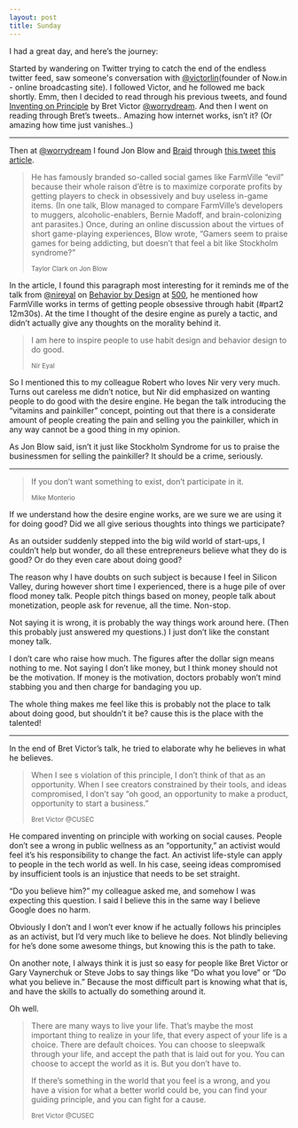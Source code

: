 ```yaml
---
layout: post
title: Sunday
---
```


I had a great day, and here’s the journey:

Started by wandering on Twitter trying to catch the end of the endless twitter feed, saw someone's conversation with [@victorlin](https://twitter.com/victorlin)(founder of Now.in - online broadcasting site). I followed Victor, and he followed me back shortly. Emm, then I decided to read through his previous tweets, and found [Inventing on Principle](https://vimeo.com/36579366) by Bret Victor [@worrydream](https://twitter.com/#!/worrydream). And then I went on reading through Bret’s tweets.. Amazing how internet works, isn’t it? (Or amazing how time just vanishes..)

---

Then at [@worrydream](https://twitter.com/#!/worrydream) I found Jon Blow and [Braid](http://www.youtube.com/watch?v=iIfZAab4Oh0) through [this tweet](https://twitter.com/worrydream/status/190498158873288704) [this article](http://www.theatlantic.com/magazine/archive/2012/05/the-most-dangerous-gamer/8928/3/?single_page=true).

> He has famously branded so-called social games like FarmVille “evil” because their whole raison d’être is to maximize corporate profits by getting players to check in obsessively and buy useless in-game items. (In one talk, Blow managed to compare FarmVille’s developers to muggers, alcoholic-enablers, Bernie Madoff, and brain-colonizing ant parasites.) Once, during an online discussion about the virtues of short game-playing experiences, Blow wrote, “Gamers seem to praise games for being addicting, but doesn’t that feel a bit like Stockholm syndrome?”
> 
> <small>Taylor Clark on Jon Blow</small>

In the article, I found this paragraph most interesting for it reminds me of the talk from [@nireyal](https://twitter.com/#!/nireyal) on [Behavior by Design](http://goo.gl/qU9tp) at [500](https://twitter.com/500Startups), he mentioned how FarmVille works in terms of getting people obsessive through habit (#part2 12m30s). At the time I thought of the desire engine as purely a tactic, and didn’t actually give any thoughts on the morality behind it.

> I am here to inspire people to use habit design and behavior design to do good.
> 
> <small>Nir Eyal</small>

So I mentioned this to my colleague Robert who loves Nir very very much. Turns out careless me didn’t notice, but Nir did emphasized on wanting people to do good with the desire engine. He began the talk introducing the “vitamins and painkiller” concept, pointing out that there is a considerate amount of people creating the pain and selling you the painkiller, which in any way cannot be a good thing in my opinion.

As Jon Blow said, isn’t it just like Stockholm Syndrome for us to praise the businessmen for selling the painkiller? It should be a crime, seriously.

---

> If you don’t want something to exist, don’t participate in it.
> 
> <small>Mike Monterio</small>

If we understand how the desire engine works, are we sure we are using it for doing good? Did we all give serious thoughts into things we participate?

As an outsider suddenly stepped into the big wild world of start-ups, I couldn’t help but wonder, do all these entrepreneurs believe what they do is good? Or do they even care about doing good?

The reason why I have doubts on such subject is because I feel in Silicon Valley, during however short time I experienced, there is a huge pile of over flood money talk. People pitch things based on money, people talk about monetization, people ask for revenue, all the time. Non-stop.

Not saying it is wrong, it is probably the way things work around here. (Then this probably just answered my questions.) I just don’t like the constant money talk.

I don’t care who raise how much. The figures after the dollar sign means nothing to me. Not saying I don’t like money, but I think money should not be the motivation. If money is the motivation, doctors probably won’t mind stabbing you and then charge for bandaging you up.

The whole thing makes me feel like this is probably not the place to talk about doing good, but shouldn’t it be? cause this is the place with the talented!

---

In the end of Bret Victor’s talk, he tried to elaborate why he believes in what he believes. 

> When I see s violation of this principle, I don’t think of that as an opportunity. When I see creators constrained by their tools, and ideas compromised, I don’t say “oh good, an opportunity to make a product, opportunity to start a business.”
> 
> <small>Bret Victor @CUSEC</small>

He compared inventing on principle with working on social causes. People don’t see a wrong in public wellness as an “opportunity,” an activist would feel it’s his responsibility to change the fact. An activist life-style can apply to people in the tech world as well. In his case, seeing ideas compromised by insufficient tools is an injustice that needs to be set straight.

“Do you believe him?” my colleague asked me, and somehow I was expecting this question. I said I believe this in the same way I believe Google does no harm.

Obviously I don’t and I won’t ever know if he actually follows his principles as an activist, but I’d very much like to believe he does. Not blindly believing for he’s done some awesome things, but knowing this is the path to take.

On another note, I always think it is just so easy for people like Bret Victor or Gary Vaynerchuk or Steve Jobs to say things like “Do what you love” or “Do what you believe in.” Because the most difficult part is knowing what that is, and have the skills to actually do something around it. 

Oh well.

> There are many ways to live your life. That’s maybe the most important thing to realize in your life, that every aspect of your life is a choice. There are default choices. You can choose to sleepwalk through your life, and accept the path that is laid out for you. You can choose to accept the world as it is. But you don’t have to.
> 
> If there’s something in the world that you feel is a wrong, and you have a vision for what a better world could be, you can find your guiding principle, and you can fight for a cause.
> 
> <small>Bret Victor @CUSEC</small>